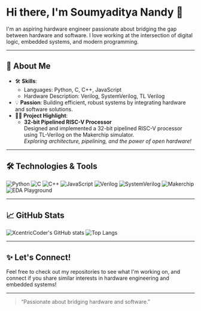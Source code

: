 # Hi there, I'm Soumyaditya Nandy 👋

I'm an aspiring hardware engineer passionate about bridging the gap between hardware and software. I love working at the intersection of digital logic, embedded systems, and modern programming.

---

## 🚀 About Me

- 🛠 **Skills**:  
  - Languages: Python, C, C++, JavaScript  
  - Hardware Description: Verilog, SystemVerilog, TL Verilog  
- 💡 **Passion**: Building efficient, robust systems by integrating hardware and software solutions.
- 🧑‍💻 **Project Highlight**:  
  - **32-bit Pipelined RISC-V Processor**  
    Designed and implemented a 32-bit pipelined RISC-V processor using TL-Verilog on the Makerchip simulator.  
    _Exploring architecture, pipelining, and the power of open hardware!_

---

## 🛠️ Technologies & Tools

![Python](https://img.shields.io/badge/python-3670A0?style=for-the-badge&logo=python&logoColor=ffdd54)
![C](https://img.shields.io/badge/c-00599C?style=for-the-badge&logo=c&logoColor=white)
![C++](https://img.shields.io/badge/c++-00599C?style=for-the-badge&logo=c%2B%2B&logoColor=white)
![JavaScript](https://img.shields.io/badge/javascript-F7DF1E?style=for-the-badge&logo=javascript&logoColor=black)
![Verilog](https://img.shields.io/badge/verilog-%231572B6.svg?style=for-the-badge&logoColor=white&color=orange)
![SystemVerilog](https://img.shields.io/badge/systemverilog-%231572B6.svg?style=for-the-badge&logoColor=white&color=blue)
![Makerchip](https://img.shields.io/badge/Makerchip-232F3E?style=for-the-badge&logo=amazonaws&logoColor=white)
![EDA Playground](https://img.shields.io/badge/EDA%20Playground-0066CC?style=for-the-badge&logo=gnu&logoColor=white)

---

## 📈 GitHub Stats

![XcentricCoder's GitHub stats](https://github-readme-stats.vercel.app/api?username=XcentricCoder&show_icons=true&theme=radical)
![Top Langs](https://github-readme-stats.vercel.app/api/top-langs/?username=XcentricCoder&layout=compact)

---

## ✨ Let's Connect!

Feel free to check out my repositories to see what I'm working on, and connect if you share similar interests in hardware engineering and embedded systems!

---

> “Passionate about bridging hardware and software.”
